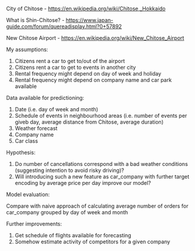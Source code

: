 City of Chitose - https://en.wikipedia.org/wiki/Chitose,_Hokkaido

What is Shin-Chitose? - https://www.japan-guide.com/forum/quereadisplay.html?0+57892

New Chitose Airport - https://en.wikipedia.org/wiki/New_Chitose_Airport

My assumptions:
1. Citizens rent a car to get to/out of the airport
2. Citizens rent a car to get to events in another city
3. Rental frequency might depend on day of week and holiday
4. Rental frequency might depend on company name and car park available

Data available for predictioning:
1. Date (i.e. day of week and month)
2. Schedule of events in neighbourhood areas (i.e. number of events per giveb day, average distance from Chitose, average duration)
3. Weather forecast
4. Company name
5. Car class

Hypothesis:
1. Do number of cancellations correspond with a bad weather conditions (suggesting intention to avoid risky driving)?
2. Will introducing such a new feature as car_company with further target encoding by average price per day improve our model?

Model evaluation:

Compare with naive approach of calculating average number of orders for car_company grouped by day of week and month



Further improvements:
1. Get schedule of flights available for forecasting
2. Somehow estimate activity of competitors for a given company